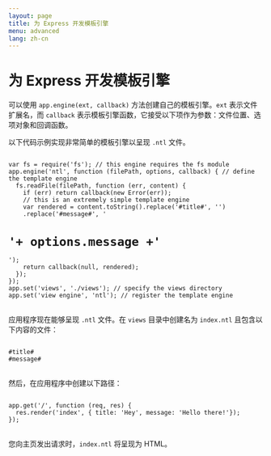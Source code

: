```yaml
---
layout: page
title: 为 Express 开发模板引擎
menu: advanced
lang: zh-cn
---
```


# 为 Express 开发模板引擎

可以使用 `app.engine(ext, callback)` 方法创建自己的模板引擎。`ext` 表示文件扩展名，而 `callback` 表示模板引擎函数，它接受以下项作为参数：文件位置、选项对象和回调函数。

以下代码示例实现非常简单的模板引擎以呈现 `.ntl` 文件。

<pre>
<code class="language-javascript" translate="no">
var fs = require('fs'); // this engine requires the fs module
app.engine('ntl', function (filePath, options, callback) { // define the template engine
  fs.readFile(filePath, function (err, content) {
    if (err) return callback(new Error(err));
    // this is an extremely simple template engine
    var rendered = content.toString().replace('#title#', '<title>'+ options.title +'</title>')
    .replace('#message#', '<h1>'+ options.message +'</h1>');
    return callback(null, rendered);
  });
});
app.set('views', './views'); // specify the views directory
app.set('view engine', 'ntl'); // register the template engine
</code>
</pre>

应用程序现在能够呈现 `.ntl` 文件。在 `views` 目录中创建名为 `index.ntl` 且包含以下内容的文件：

<pre>
<code class="language-javascript" translate="no">
#title#
#message#
</code>
</pre>
然后，在应用程序中创建以下路径：
<pre>
<code class="language-javascript" translate="no">
app.get('/', function (req, res) {
  res.render('index', { title: 'Hey', message: 'Hello there!'});
});
</code>
</pre>
您向主页发出请求时，`index.ntl` 将呈现为 HTML。
